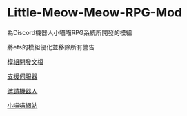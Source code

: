 # Little-Meow-Meow-RPG-Mod
為Discord機器人小喵喵RPG系統所開發的模組

將efs的模組優化並移除所有警告

[模組開發文檔](https://littlecommandcat.github.io/little_cat/development-document-changelog.html)

[支援伺服器](https://discord.gg/2hMVBxuBrQ)

[邀請機器人](https://discord.com/oauth2/authorize?client_id=1144161789832069141)

[小喵喵網站](https://littlecommandcat.github.io/little_cat/)

